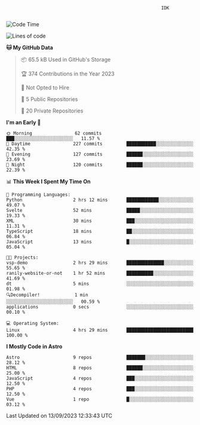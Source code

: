 ```text
                                                          IDK
                                       
```

<!--START_SECTION:waka-->
![Code Time](http://img.shields.io/badge/Code%20Time-39%20hrs%2050%20mins-blue)

![Lines of code](https://img.shields.io/badge/From%20Hello%20World%20I%27ve%20Written-138.8%20thousand%20lines%20of%20code-blue)

**🐱 My GitHub Data** 

> 📦 65.5 kB Used in GitHub's Storage 
 > 
> 🏆 374 Contributions in the Year 2023
 > 
> 🚫 Not Opted to Hire
 > 
> 📜 5 Public Repositories 
 > 
> 🔑 20 Private Repositories 
 > 
**I'm an Early 🐤** 

```text
🌞 Morning                62 commits          ███░░░░░░░░░░░░░░░░░░░░░░   11.57 % 
🌆 Daytime                227 commits         ███████████░░░░░░░░░░░░░░   42.35 % 
🌃 Evening                127 commits         ██████░░░░░░░░░░░░░░░░░░░   23.69 % 
🌙 Night                  120 commits         ██████░░░░░░░░░░░░░░░░░░░   22.39 % 
```


📊 **This Week I Spent My Time On** 

```text
💬 Programming Languages: 
Python                   2 hrs 12 mins       ████████████░░░░░░░░░░░░░   49.07 % 
Svelte                   52 mins             █████░░░░░░░░░░░░░░░░░░░░   19.33 % 
XML                      30 mins             ███░░░░░░░░░░░░░░░░░░░░░░   11.31 % 
TypeScript               18 mins             ██░░░░░░░░░░░░░░░░░░░░░░░   06.84 % 
JavaScript               13 mins             █░░░░░░░░░░░░░░░░░░░░░░░░   05.04 % 

🐱‍💻 Projects: 
vsp-demo                 2 hrs 29 mins       ██████████████░░░░░░░░░░░   55.65 % 
ranily-website-or-not    1 hr 52 mins        ██████████░░░░░░░░░░░░░░░   41.69 % 
dt                       5 mins              ░░░░░░░░░░░░░░░░░░░░░░░░░   01.98 % 
🔍Decompiler!             1 min               ░░░░░░░░░░░░░░░░░░░░░░░░░   00.59 % 
applications             0 secs              ░░░░░░░░░░░░░░░░░░░░░░░░░   00.10 % 

💻 Operating System: 
Linux                    4 hrs 29 mins       █████████████████████████   100.00 % 
```

**I Mostly Code in Astro** 

```text
Astro                    9 repos             ███████░░░░░░░░░░░░░░░░░░   28.12 % 
HTML                     8 repos             ██████░░░░░░░░░░░░░░░░░░░   25.00 % 
JavaScript               4 repos             ███░░░░░░░░░░░░░░░░░░░░░░   12.50 % 
PHP                      4 repos             ███░░░░░░░░░░░░░░░░░░░░░░   12.50 % 
Vue                      1 repo              █░░░░░░░░░░░░░░░░░░░░░░░░   03.12 % 
```




 Last Updated on 13/09/2023 12:33:43 UTC
<!--END_SECTION:waka-->
